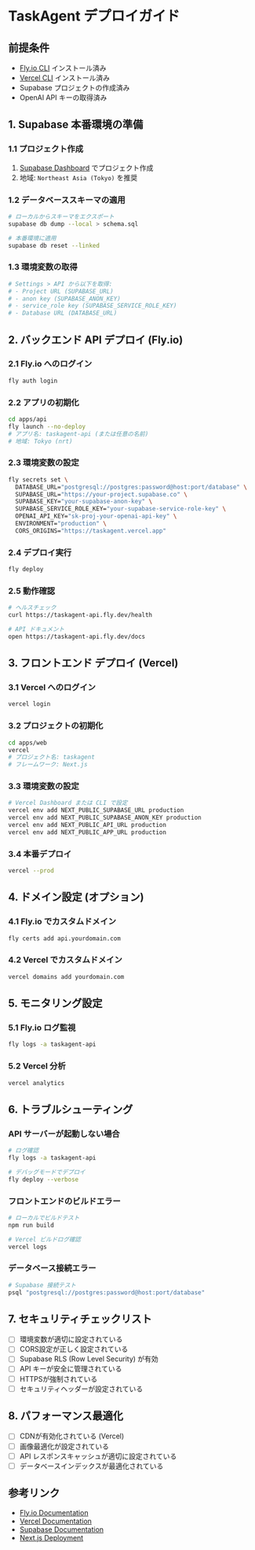 # TaskAgent デプロイガイド

## 前提条件

- [Fly.io CLI](https://fly.io/docs/getting-started/installing-flyctl/) インストール済み
- [Vercel CLI](https://vercel.com/docs/cli) インストール済み
- Supabase プロジェクトの作成済み
- OpenAI API キーの取得済み

## 1. Supabase 本番環境の準備

### 1.1 プロジェクト作成
1. [Supabase Dashboard](https://supabase.com/dashboard) でプロジェクト作成
2. 地域: `Northeast Asia (Tokyo)` を推奨

### 1.2 データベーススキーマの適用
```bash
# ローカルからスキーマをエクスポート
supabase db dump --local > schema.sql

# 本番環境に適用
supabase db reset --linked
```

### 1.3 環境変数の取得
```bash
# Settings > API から以下を取得:
# - Project URL (SUPABASE_URL)
# - anon key (SUPABASE_ANON_KEY)  
# - service_role key (SUPABASE_SERVICE_ROLE_KEY)
# - Database URL (DATABASE_URL)
```

## 2. バックエンド API デプロイ (Fly.io)

### 2.1 Fly.io へのログイン
```bash
fly auth login
```

### 2.2 アプリの初期化
```bash
cd apps/api
fly launch --no-deploy
# アプリ名: taskagent-api (または任意の名前)
# 地域: Tokyo (nrt)
```

### 2.3 環境変数の設定
```bash
fly secrets set \
  DATABASE_URL="postgresql://postgres:password@host:port/database" \
  SUPABASE_URL="https://your-project.supabase.co" \
  SUPABASE_KEY="your-supabase-anon-key" \
  SUPABASE_SERVICE_ROLE_KEY="your-supabase-service-role-key" \
  OPENAI_API_KEY="sk-proj-your-openai-api-key" \
  ENVIRONMENT="production" \
  CORS_ORIGINS="https://taskagent.vercel.app"
```

### 2.4 デプロイ実行
```bash
fly deploy
```

### 2.5 動作確認
```bash
# ヘルスチェック
curl https://taskagent-api.fly.dev/health

# API ドキュメント
open https://taskagent-api.fly.dev/docs
```

## 3. フロントエンド デプロイ (Vercel)

### 3.1 Vercel へのログイン
```bash
vercel login
```

### 3.2 プロジェクトの初期化
```bash
cd apps/web
vercel
# プロジェクト名: taskagent
# フレームワーク: Next.js
```

### 3.3 環境変数の設定
```bash
# Vercel Dashboard または CLI で設定
vercel env add NEXT_PUBLIC_SUPABASE_URL production
vercel env add NEXT_PUBLIC_SUPABASE_ANON_KEY production
vercel env add NEXT_PUBLIC_API_URL production
vercel env add NEXT_PUBLIC_APP_URL production
```

### 3.4 本番デプロイ
```bash
vercel --prod
```

## 4. ドメイン設定 (オプション)

### 4.1 Fly.io でカスタムドメイン
```bash
fly certs add api.yourdomain.com
```

### 4.2 Vercel でカスタムドメイン
```bash
vercel domains add yourdomain.com
```

## 5. モニタリング設定

### 5.1 Fly.io ログ監視
```bash
fly logs -a taskagent-api
```

### 5.2 Vercel 分析
```bash
vercel analytics
```

## 6. トラブルシューティング

### API サーバーが起動しない場合
```bash
# ログ確認
fly logs -a taskagent-api

# デバッグモードでデプロイ
fly deploy --verbose
```

### フロントエンドのビルドエラー
```bash
# ローカルでビルドテスト
npm run build

# Vercel ビルドログ確認
vercel logs
```

### データベース接続エラー
```bash
# Supabase 接続テスト
psql "postgresql://postgres:password@host:port/database"
```

## 7. セキュリティチェックリスト

- [ ] 環境変数が適切に設定されている
- [ ] CORS設定が正しく設定されている
- [ ] Supabase RLS (Row Level Security) が有効
- [ ] API キーが安全に管理されている
- [ ] HTTPSが強制されている
- [ ] セキュリティヘッダーが設定されている

## 8. パフォーマンス最適化

- [ ] CDNが有効化されている (Vercel)
- [ ] 画像最適化が設定されている
- [ ] API レスポンスキャッシュが適切に設定されている
- [ ] データベースインデックスが最適化されている

## 参考リンク

- [Fly.io Documentation](https://fly.io/docs/)
- [Vercel Documentation](https://vercel.com/docs)
- [Supabase Documentation](https://supabase.com/docs)
- [Next.js Deployment](https://nextjs.org/docs/deployment)